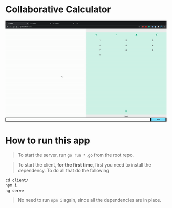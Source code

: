 # Collaborative Calculator
![Calculator Demo](demo/Calculator.gif)
# How to run this app
> To start the server, run `go run *.go` from the root repo.

> To start the client, **for the first time**, first you need to install the dependency. To do all that do the following

```
cd client/
npm i
ng serve
```
>  No need to run `npm i` again, since all the dependencies are in place.
